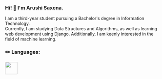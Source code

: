 ### Hi! 👋 I'm Arushi Saxena.

<!--
**saxena-arushi/saxena-arushi** is a ✨ _special_ ✨ repository because its `README.md` (this file) appears on your GitHub profile.

Here are some ideas to get you started:

- 🔭 I’m currently working on ...
- 🌱 I’m currently learning ...
- 👯 I’m looking to collaborate on ...
- 🤔 I’m looking for help with ...
- 💬 Ask me about ...
- 📫 How to reach me: ...
- 😄 Pronouns: ...
- ⚡ Fun fact: ...
-->

I am a third-year student pursuing a Bachelor's degree in Information Technology.  
Currently, I am studying Data Structures and Algorithms, as well as learning web development using Django. 
Additionally, I am keenly interested in the field of machine learning.  


<!--             <link rel="stylesheet" href="https://cdn.jsdelivr.net/gh/devicons/devicon@v2.15.1/devicon.min.css"> -->
          

<h3>✏️ Languages:   </h3>

<p align="left"> 
          <a href="https://www.cprogramming.com/" target="_blank"> 
            <img src="https://cdn.jsdelivr.net/gh/devicons/devicon/icons/c/c-original.svg" height="40" width="40"/>
          </a> 
          
<!--           <a href="https://www.w3schools.com/cpp/" target="_blank">        
            <img src="https://cdn.jsdelivr.net/gh/devicons/devicon/icons/cplusplus/cplusplus-original.svg" /> 
          </a> 
          
          <a href="https://www.w3schools.com/css/" target="_blank"> 
                    <img src="https://devicons.github.io/devicon/devicon.git/icons/css3/css3-original-wordmark.svg" alt="css3" width="40" height="40"/> 
          </a> 
           
          <a href="https://flutter.dev" target="_blank"> 
                    <img src="https://www.vectorlogo.zone/logos/flutterio/flutterio-icon.svg" alt="flutter" width="40" height="40"/> 
          </a> 
          <a href="https://git-scm.com/" target="_blank"> 
                    <img src="https://www.vectorlogo.zone/logos/git-scm/git-scm-icon.svg" alt="git" width="40" height="40"/> 
          </a> 
          <a href="https://www.w3.org/html/" target="_blank"> 
                    <img src="https://devicons.github.io/devicon/devicon.git/icons/html5/html5-original-wordmark.svg" alt="html5" width="40" height="40"/> 
          </a> 
           
          <a href="https://www.python.org" target="_blank"> 
                    <img src="https://devicons.github.io/devicon/devicon.git/icons/python/python-original.svg" alt="python" width="40" height="40"/> 
          </a>  -->
</p>

          
          
